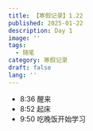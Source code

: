 ```yaml
---
title: 【寒假记录】1.22
published: 2025-01-22
description: Day 1
image: ''
tags:
  - 随笔
category: 寒假记录
draft: false
lang: ''
---
```

- 8:36 醒来
- 8:52 起床
- 9:50 吃晚饭开始学习


